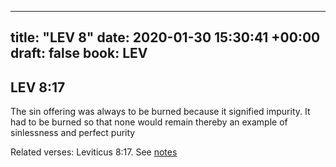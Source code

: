
---
title: "LEV 8"
date: 2020-01-30 15:30:41 +00:00
draft: false
book: LEV
---

## LEV 8:17

The sin offering was always to be burned because it signified impurity. It had to be burned so that none would remain thereby an example of sinlessness and perfect purity

Related verses: Leviticus 8:17. See [notes](https://my.bible.com/notes/3353280962183815480)


